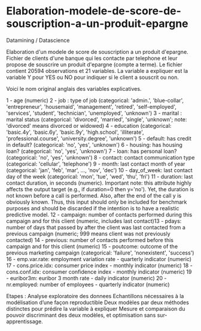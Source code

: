 # Elaboration-modele-de-score-de-souscription-a-un-produit-epargne
Datamining / Datascience

Elaboration d'un modele de score de souscription a un produit d'epargne.
Fichier de clients d'une banque qui les contacte par telephone et leur propose de souscrire un produit d'epargne (compte a terme). Le fichier contient 20594 observations et 21 variables. 
La variable a expliquer est la variable Y pour YES ou NO pour indiquer si le client a souscrit ou non.


Voici le nom original anglais des variables explicatives.

1 - age (numeric)
2 - job : type of job (categorical: 'admin.', 'blue-collar', 'entrepreneur', 'housemaid',
'management', 'retired', 'self-employed', 'services', 'student', 'technician', 'unemployed',
'unknown')
3 - marital : marital status (categorical: 'divorced', 'married', 'single', 'unknown'; note:
'divorced' means divorced or widowed)
4 - education (categorical: 'basic.4y', 'basic.6y', 'basic.9y', 'high.school', 'illiterate',
'professional.course', 'university.degree', 'unknown')
5 - default: has credit in default? (categorical: 'no', 'yes', 'unknown')
6 - housing: has housing loan? (categorical: 'no', 'yes', 'unknown')
7 - loan: has personal loan? (categorical: 'no', 'yes', 'unknown')
8 - contact: contact communication type (categorical: 'cellular', 'telephone')
9 - month: last contact month of year (categorical: 'jan', 'feb', 'mar', ..., 'nov', 'dec')
10 - day_of_week: last contact day of the week (categorical: 'mon', 'tue', 'wed', 'thu', 'fri')
11 - duration: last contact duration, in seconds (numeric). Important note: this attribute
highly affects the output target (e.g., if duration=0 then y='no'). Yet, the duration is not
known before a call is performed. Also, after the end of the call y is obviously known. Thus,
this input should only be included for benchmark purposes and should be discarded if the
intention is to have a realistic predictive model.
12 - campaign: number of contacts performed during this campaign and for this client
(numeric, includes last contact)13 - pdays: number of days that passed by after the client was last contacted from a previous
campaign (numeric; 999 means client was not previously contacted)
14 - previous: number of contacts performed before this campaign and for this client
(numeric)
15 - poutcome: outcome of the previous marketing campaign (categorical: 'failure',
'nonexistent', 'success')
16 - emp.var.rate: employment variation rate - quarterly indicator (numeric)
17 - cons.price.idx: consumer price index - monthly indicator (numeric)
18 - cons.conf.idx: consumer confidence index - monthly indicator (numeric)
19 - euribor3m: euribor 3 month rate - daily indicator (numeric)
20 - nr.employed: number of employees - quarterly indicator (numeric)

Etapes : 
Analyse exploratoire des donnees
Echantillons nécessaires à la modélisation d’une façon reproductible
Deux modèles par deux méthodes distinctes pour prédire la variable à
expliquer
Mesure et comparaison du pouvoir discriminant des deux modèles, et optimisation sans sur-apprentissage.

